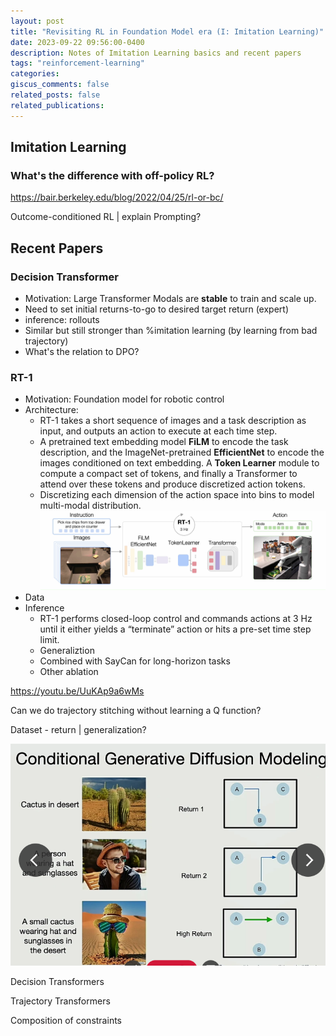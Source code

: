 ```yaml
---
layout: post
title: "Revisiting RL in Foundation Model era (I: Imitation Learning)"
date: 2023-09-22 09:56:00-0400
description: Notes of Imitation Learning basics and recent papers
tags: "reinforcement-learning"
categories:
giscus_comments: false
related_posts: false
related_publications: 
---
```


## Imitation Learning



### What's the difference with off-policy RL?

https://bair.berkeley.edu/blog/2022/04/25/rl-or-bc/

Outcome-conditioned RL | explain Prompting?

## Recent Papers

### Decision Transformer

- Motivation: Large Transformer Modals are **stable** to train and scale up.
- Need to set initial returns-to-go to desired target return (expert)
- inference: rollouts
- Similar but still stronger than %imitation learning (by learning from bad trajectory)
- What's the relation to DPO?

### RT-1

- Motivation: Foundation model for robotic control
- Architecture:
  - RT-1 takes a short sequence of images and a task description as input, and outputs an action to execute at each time step.
  - A pretrained text embedding model **FiLM** to encode the task description, and the ImageNet-pretrained **EfficientNet** to encode the images conditioned on text embedding. A **Token Learner** module to compute a compact set of tokens, and finally a Transformer to attend over these tokens and produce discretized action tokens.
  - Discretizing each dimension of the action space into bins to model multi-modal distribution.  
  ![Alt text](2023-09-22-imitation-learning.assets\image-rt1.png)
- Data
- Inference
  - RT-1 performs closed-loop control and commands actions at 3 Hz until it either yields a “terminate” action or hits a pre-set time step limit.
  - Generaliztion
  - Combined with SayCan for long-horizon tasks
  - Other ablation


https://youtu.be/UuKAp9a6wMs





Can we do trajectory stitching without learning a Q function? 

Dataset - return | generalization?

![image-20230925100730599](2023-09-22-imitation-learning.assets/image-20230925100730599.png)

Decision Transformers

Trajectory Transformers	

 

Composition of constraints